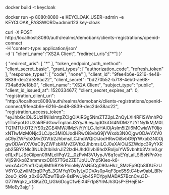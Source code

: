 docker build -t keycloak 

docker run -p 8080:8080 -e KEYCLOAK_USER=admin -e KEYCLOAK_PASSWORD=admin123 key-cloak

curl -X POST \
  http://localhost:8080/auth/realms/demobank/clients-registrations/openid-connect \
  -H 'content-type: application/json' \
  -d '{
	"client_name":"XS2A Client",
	"redirect_uris":["*"]
}’

{
    "redirect_uris": [
        "*"
    ],
    "token_endpoint_auth_method": "client_secret_basic",
    "grant_types": [
        "authorization_code",
        "refresh_token"
    ],
    "response_types": [
        "code",
        "none"
    ],
    "client_id": "9fee4b6e-6216-4e48-8839-dec2de38ac22",
    "client_secret": "bd270b52-b718-4eb0-ae68-734a6d9e18b0",
    "client_name": "XS2A Client",
    "subject_type": "public",
    "client_id_issued_at": 1520334677,
    "client_secret_expires_at": 0,
    "registration_client_uri": "http://localhost:8080/auth/realms/demobank/clients-registrations/openid-connect/9fee4b6e-6216-4e48-8839-dec2de38ac22",
    "registration_access_token": "eyJhbGciOiJSUzI1NiIsImtpZCIgOiAiRGg5NmZTZ2pLZnQyLXl4RFlSWmhPQy1TbFpoUGU2akRFdGxwTnplanJSYyJ9.eyJqdGkiOiI4NDMzYzY1Ny1kMjM0LTQ1MTUtOTZlYS0zZGE4MWJlMzNjYjYiLCJleHAiOjAsIm5iZiI6MCwiaWF0IjoxNTIwMzM0Njc3LCJpc3MiOiJodHRwOi8vbG9jYWxob3N0OjgwODAvYXV0aC9yZWFsbXMvZGVtb2JhbmsiLCJhdWQiOiJodHRwOi8vbG9jYWxob3N0OjgwODAvYXV0aC9yZWFsbXMvZGVtb2JhbmsiLCJ0eXAiOiJSZWdpc3RyYXRpb25BY2Nlc3NUb2tlbiIsInJlZ2lzdHJhdGlvbl9hdXRoIjoiYW5vbnltb3VzIn0.grel1LxPLJSeCilpxn09MLcllPqV2__0zPvM3VUypJV6q1cuEYqLaiLSI5oNPnXrcVIjS9Kko8ZnmmrxxOB157TGd2ZETJpUU7np5Kieo-k6-woxA4rOYmfLQuIj8MfhBY8rPnioMyWsN5Cg090aHkz_SMzFp9Qb8IDUEzUV6YGuZwllMErqDPg5_3GMYqYOs1yLyDDVAs0p4qF3pxS5StC4bw9abI_BRv2ouO_k9G_z0x6G7EzwTBu9-8slPwUyb4SPDYpyMADA57BcnCvu3D-G77Wrqkz_x18KaZG_UGk6DcgCfwEiX4Fr1p8YrMJh3QsP-EHejEI4-5MoEy3ajg"
}
